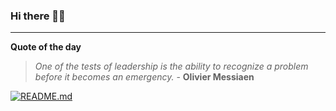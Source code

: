 ### Hi there 👋🏻


---

**Quote of the day**

> *One of the tests of leadership is the ability to recognize a problem before it becomes an emergency.* - **Olivier Messiaen** 

[![README.md](https://github.com/marcolovazzano/marcolovazzano/actions/workflows/readme.yml/badge.svg?branch=main)](https://github.com/marcolovazzano/marcolovazzano/actions/workflows/readme.yml)
